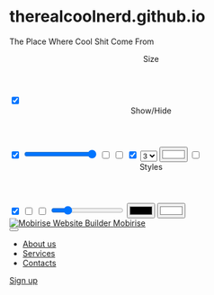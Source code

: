 # therealcoolnerd.github.io
The Place Where Cool Shit Come From
<section data-bs-version="5.1" class="menu menu3" group="Menu" plugins="DropDown, TouchSwipe" always-top global once="menu" not-draggable position-absolute>
    <mbr-parameters>
        <header>Size</header>
        <input type="checkbox" name="fullWidth" title="Full Width" checked>
        <header>Show/Hide</header>
        <input type="checkbox" title="Logo" name="showLogo" checked>
        <input type="range" title="Logo Size" inline name="logoSize" min="3" max="8" step="0.1" value="8" condition="showLogo">
        <input type="checkbox" title="Brand Name" name="showBrand">
        <input type="checkbox" title="Menu Items" name="showItems">
        <input type="checkbox" title="Icons" name="showIcons" checked>
        <select title="Amount" name="iconsAmount" condition="showIcons">
            <option value="1">1</option>
            <option value="2">2</option>
            <option value="3" selected>3</option>
            <option value="4">4</option>
        </select>
        <input type="color" title="Icons Color" name="iconsColor" value="#ffffff" condition="showIcons">
        <input type="checkbox" title="Button" name="showButtons">
        <header>Styles</header>
        <input type="checkbox" title="Sticky" name="sticky" checked>
        <input type="checkbox" title="Collapsed" name="collapsed">
        <input type="checkbox" title="Transparent" name="transparent">
        <input type="range" title="Opacity" name="opacity" min="0" max="1" step="0.1" value="0.2" condition="transparent">
        <input type="color" title="Color" name="menuBgColor" value="#000000">
        <input type="color" title="Hamburger" name="hamburgerColor" value="#ffffff">
    </mbr-parameters>
    <nav class="navbar navbar-dropdown" mbr-class="{'navbar-fixed-top':sticky,
                     'navbar-expand-lg':!collapsed,
                     'collapsed':collapsed}">
        <div mbr-class="{'container': !fullWidth, 'container-fluid': fullWidth}">
            <div class="navbar-brand">
                <span mbr-if="showLogo" class="navbar-logo">
                    <a href="https://mobiri.se">
                        <img src="file:///C:/Users/nukie/AppData/Local/Mobirise.com/Mobirise/projects/project-2023-02-07_054055/assets/images/1159pm.gif" alt="Mobirise Website Builder" mbr-style="{'height': logoSize + 'rem'}">
                    </a>
                </span>
                <span mbr-if="showBrand" mbr-buttons mbr-theme-style="display-7" class="navbar-caption-wrap" data-toolbar="-mbrBtnMove,-mbrBtnAdd,-mbrBtnRemove,-iconFont"><a class="navbar-caption text-black" data-app-selector=".navbar-caption" href="https://mobiri.se" data-app-placeholder="Type Text">Mobirise</a></span>
            </div>
            <button class="navbar-toggler" type="button" data-toggle="collapse" data-bs-toggle="collapse" data-target="#navbarSupportedContent" data-bs-target="#navbarSupportedContent" aria-controls="navbarNavAltMarkup" aria-expanded="false" aria-label="Toggle navigation" mbr-if="showItems || showIcons || showButtons">
                <div class="hamburger">
                    <span></span>
                    <span></span>
                    <span></span>
                    <span></span>
                </div>
            </button>
            <div class="collapse navbar-collapse" id="navbarSupportedContent" mbr-if="showItems || showIcons || showButtons">
                <ul mbr-menu class="navbar-nav nav-dropdown" mbr-theme-style="display-4" mbr-if="showItems" mbr-class="{'nav-right': !showButtons,'navbar-nav-top-padding': isPublish && !showBrand && !showLogo}">
                    <li class="nav-item"><a class="nav-link link text-black" href="https://mobiri.se" data-app-selector=".nav-link,.dropdown-item" data-app-placeholder="Type Text">
                            About us</a></li>
                    <li class="nav-item"><a class="nav-link link text-black" href="https://mobiri.se" data-app-selector=".nav-link,.dropdown-item" data-app-placeholder="Type Text">
                            Services</a></li>
                    <li class="nav-item"><a class="nav-link link text-black" href="https://mobiri.se" data-app-selector=".nav-link,.dropdown-item" data-app-placeholder="Type Text">Contacts</a>
                    </li>
                </ul>
                <div class="icons-menu" mbr-if="showIcons">
                    <a class="iconfont-wrapper" href="https://mobiri.se" target="_blank">
                        <span mbr-icon class="p-2 mbr-iconfont socicon-facebook socicon"></span>
                    </a>
                    <a class="iconfont-wrapper" href="https://mobiri.se" target="_blank" mbr-if="iconsAmount > 1">
                        <span mbr-icon class="p-2 mbr-iconfont socicon-twitter socicon"></span>
                    </a>
                    <a class="iconfont-wrapper" href="https://mobiri.se" target="_blank" mbr-if="iconsAmount > 2">
                        <span mbr-icon class="p-2 mbr-iconfont socicon-instagram socicon"></span>
                    </a>
                    <a class="iconfont-wrapper" href="https://mobiri.se" target="_blank" mbr-if="iconsAmount > 3">
                        <span mbr-icon class="p-2 mbr-iconfont socicon-linkedin socicon"></span>
                    </a>
                </div>
                <div mbr-if="showButtons" mbr-buttons mbr-theme-style="display-4" class="navbar-buttons mbr-section-btn">
                    <a class="btn btn-primary" href="https://mobiri.se" data-app-placeholder="Type Text">
                        Sign up</a>
                </div>
            </div>
        </div>
    </nav>
</section>
